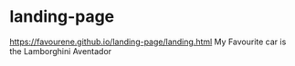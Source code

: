 # landing-page
https://favourene.github.io/landing-page/landing.html
My Favourite car is the Lamborghini Aventador
